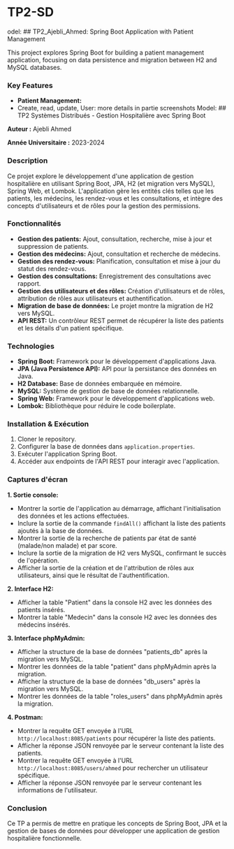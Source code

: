 # TP2-SD
odel:	## TP2_Ajebli_Ahmed: Spring Boot Application with Patient Management

This project explores Spring Boot for building a patient management application, focusing on data persistence and migration between H2 and MySQL databases.

### Key Features

* **Patient Management:**
* Create, read, update,
User:	more details in partie screenshots
Model:	## TP2 Systèmes Distribués - Gestion Hospitalière avec Spring Boot

**Auteur :** Ajebli Ahmed

**Année Universitaire :** 2023-2024

### Description

Ce projet explore le développement d'une application de gestion hospitalière en utilisant Spring Boot, JPA, H2 (et migration vers MySQL), Spring Web, et Lombok. L'application gère les entités clés telles que les patients, les médecins, les rendez-vous et les consultations, et intègre des concepts d'utilisateurs et de rôles pour la gestion des permissions.

### Fonctionnalités

* **Gestion des patients:** Ajout, consultation, recherche, mise à jour et suppression de patients.
* **Gestion des médecins:** Ajout, consultation et recherche de médecins.
* **Gestion des rendez-vous:** Planification, consultation et mise à jour du statut des rendez-vous.
* **Gestion des consultations:** Enregistrement des consultations avec rapport.
* **Gestion des utilisateurs et des rôles:** Création d'utilisateurs et de rôles, attribution de rôles aux utilisateurs et authentification.
* **Migration de base de données:** Le projet montre la migration de H2 vers MySQL.
* **API REST:** Un contrôleur REST permet de récupérer la liste des patients et les détails d'un patient spécifique.

### Technologies

* **Spring Boot:** Framework pour le développement d'applications Java.
* **JPA (Java Persistence API):** API pour la persistance des données en Java.
* **H2 Database:** Base de données embarquée en mémoire.
* **MySQL:** Système de gestion de base de données relationnelle.
* **Spring Web:** Framework pour le développement d'applications web.
* **Lombok:** Bibliothèque pour réduire le code boilerplate.

### Installation & Exécution

1. Cloner le repository.
2. Configurer la base de données dans `application.properties`.
3. Exécuter l'application Spring Boot.
4. Accéder aux endpoints de l'API REST pour interagir avec l'application.

### Captures d'écran

**1. Sortie console:**
* Montrer la sortie de l'application au démarrage, affichant l'initialisation des données et les actions effectuées.
* Inclure la sortie de la commande `findAll()` affichant la liste des patients ajoutés à la base de données.
* Montrer la sortie de la recherche de patients par état de santé (malade/non malade) et par score.
* Inclure la sortie de la migration de H2 vers MySQL, confirmant le succès de l'opération.
* Afficher la sortie de la création et de l'attribution de rôles aux utilisateurs, ainsi que le résultat de l'authentification.

**2. Interface H2:**
* Afficher la table "Patient" dans la console H2 avec les données des patients insérés.
* Montrer la table "Medecin" dans la console H2 avec les données des médecins insérés.

**3. Interface phpMyAdmin:**
* Afficher la structure de la base de données "patients_db" après la migration vers MySQL.
* Montrer les données de la table "patient" dans phpMyAdmin après la migration.
* Afficher la structure de la base de données "db_users" après la migration vers MySQL.
* Montrer les données de la table "roles_users" dans phpMyAdmin après la migration.

**4. Postman:**
* Montrer la requête GET envoyée à l'URL `http://localhost:8085/patients` pour récupérer la liste des patients.
* Afficher la réponse JSON renvoyée par le serveur contenant la liste des patients.
* Montrer la requête GET envoyée à l'URL `http://localhost:8085/users/ahmed` pour rechercher un utilisateur spécifique.
* Afficher la réponse JSON renvoyée par le serveur contenant les informations de l'utilisateur.


### Conclusion

Ce TP a permis de mettre en pratique les concepts de Spring Boot, JPA et la gestion de bases de données pour développer une application de gestion hospitalière fonctionnelle.
